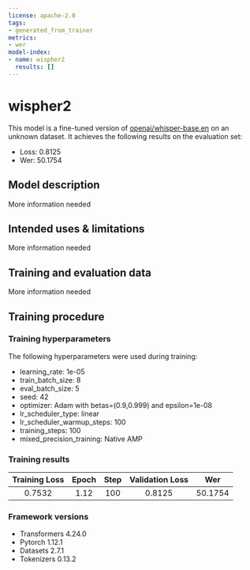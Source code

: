 ```yaml
---
license: apache-2.0
tags:
- generated_from_trainer
metrics:
- wer
model-index:
- name: wispher2
  results: []
---
```


<!-- This model card has been generated automatically according to the information the Trainer had access to. You
should probably proofread and complete it, then remove this comment. -->

# wispher2

This model is a fine-tuned version of [openai/whisper-base.en](https://huggingface.co/openai/whisper-base.en) on an unknown dataset.
It achieves the following results on the evaluation set:
- Loss: 0.8125
- Wer: 50.1754

## Model description

More information needed

## Intended uses & limitations

More information needed

## Training and evaluation data

More information needed

## Training procedure

### Training hyperparameters

The following hyperparameters were used during training:
- learning_rate: 1e-05
- train_batch_size: 8
- eval_batch_size: 5
- seed: 42
- optimizer: Adam with betas=(0.9,0.999) and epsilon=1e-08
- lr_scheduler_type: linear
- lr_scheduler_warmup_steps: 100
- training_steps: 100
- mixed_precision_training: Native AMP

### Training results

| Training Loss | Epoch | Step | Validation Loss | Wer     |
|:-------------:|:-----:|:----:|:---------------:|:-------:|
| 0.7532        | 1.12  | 100  | 0.8125          | 50.1754 |


### Framework versions

- Transformers 4.24.0
- Pytorch 1.12.1
- Datasets 2.7.1
- Tokenizers 0.13.2
